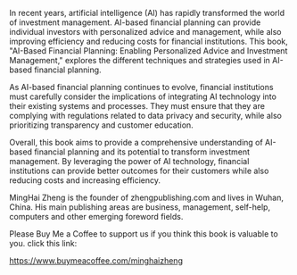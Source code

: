 
In recent years, artificial intelligence (AI) has rapidly transformed the world of investment management. AI-based financial planning can provide individual investors with personalized advice and management, while also improving efficiency and reducing costs for financial institutions. This book, "AI-Based Financial Planning: Enabling Personalized Advice and Investment Management," explores the different techniques and strategies used in AI-based financial planning.

As AI-based financial planning continues to evolve, financial institutions must carefully consider the implications of integrating AI technology into their existing systems and processes. They must ensure that they are complying with regulations related to data privacy and security, while also prioritizing transparency and customer education.

Overall, this book aims to provide a comprehensive understanding of AI-based financial planning and its potential to transform investment management. By leveraging the power of AI technology, financial institutions can provide better outcomes for their customers while also reducing costs and increasing efficiency.

MingHai Zheng is the founder of zhengpublishing.com and lives in Wuhan, China. His main publishing areas are business, management, self-help, computers and other emerging foreword fields.

Please Buy Me a Coffee to support us if you think this book is valuable to you. click this link:

https://www.buymeacoffee.com/minghaizheng
